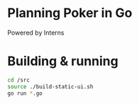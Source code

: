 # Planning Poker in Go

Powered by Interns

# Building & running
```bash
cd /src
source ./build-static-ui.sh
go run *.go
```

